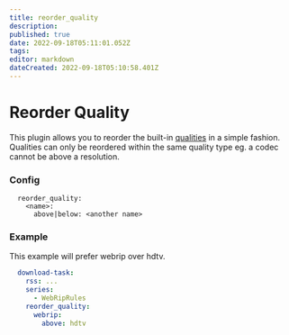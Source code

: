 ```yaml
---
title: reorder_quality
description: 
published: true
date: 2022-09-18T05:11:01.052Z
tags: 
editor: markdown
dateCreated: 2022-09-18T05:10:58.401Z
---
```


# Reorder Quality

This plugin allows you to reorder the built-in [qualities](../Qualities) in a simple fashion. Qualities can only be reordered within the same quality type eg. a codec cannot be above a resolution.

### Config
```text
  reorder_quality:
    <name>:
      above|below: <another name>
```

### Example
This example will prefer webrip over hdtv.
```yaml
  download-task:
    rss: ...
    series:
      - WebRipRules
    reorder_quality:
      webrip:
        above: hdtv
```